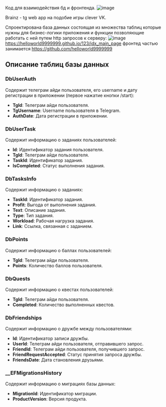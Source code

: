 Код для взаимодействия бд и фронтенда.
![image](https://github.com/mefedraw/CleverGame-ASP-.NET-WEP-API/assets/144416623/50df9967-add8-488c-a6ec-5f827ceeb957)

Brainz - tg web app на подобие игры clever VK.

Спроектирована база данных состоящая из множества таблиц которые нужны для бизнес-логики приложения и функции позволяющие работать с ней путем http запросов к серверу:
![image](https://github.com/mefedraw/CleverGame-ASP-.NET-WEP-API/assets/144416623/20d455ad-e500-4244-91c1-c1863678311d)
https://helloworld9999999.github.io/123/idx_main_page фронтед частью занимается https://github.com/helloworld9999999


## Описание таблиц базы данных

### DbUserAuth
Содержит телеграм айди пользователя, его username и дату регистрации в приложении (первое нажатие кнопки /start):
- **TgId**: Телеграм айди пользователя.
- **TgUsername**: Username пользователя в Telegram.
- **AuthDate**: Дата регистрации в приложении.

### DbUserTask
Содержит информацию о заданиях пользователей:
- **Id**: Идентификатор задания пользователя.
- **TgId**: Телеграм айди пользователя.
- **TaskId**: Идентификатор задания.
- **IsCompleted**: Статус выполнения задания.

### DbTasksInfo
Содержит информацию о заданиях:
- **TaskId**: Идентификатор задания.
- **Profit**: Выгода от выполнения задания.
- **Text**: Описание задания.
- **Type**: Тип задания.
- **Workload**: Рабочая нагрузка задания.
- **Link**: Ссылка, связанная с заданием.

### DbPoints
Содержит информацию о баллах пользователей:
- **TgId**: Телеграм айди пользователя.
- **Points**: Количество баллов пользователя.

### DbQuests
Содержит информацию о квестах пользователей:
- **TgId**: Телеграм айди пользователя.
- **Completed**: Количество выполненных квестов.

### DbFriendships
Содержит информацию о дружбе между пользователями:
- **Id**: Идентификатор записи дружбы.
- **UserId**: Телеграм айди пользователя, отправившего запрос.
- **FriendId**: Телеграм айди пользователя, получившего запрос.
- **FriendRequestAccepted**: Статус принятия запроса дружбы.
- **FriendsDate**: Дата становления друзьями.

### __EFMigrationsHistory
Содержит информацию о миграциях базы данных:
- **MigrationId**: Идентификатор миграции.
- **ProductVersion**: Версия продукта.
